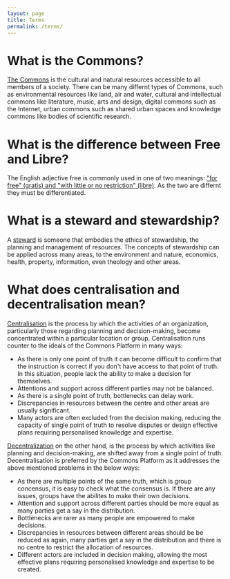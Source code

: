 ```yaml
---
layout: page
title: Terms
permalink: /terms/
---
```


# What is the Commons? 

[The Commons](https://en.wikipedia.org/wiki/Commons) is the cultural and natural resources accessible to all members of a society. There can be many differnt types of Commons, such as environmental resources like land, air and water, cultural and intellectual commons like literature, music, arts and design, digital commons such as the Internet, urban commons such as shared urban spaces and knowledge commons like bodies of scientific research.

# What is the difference between Free and Libre?

The English adjective free is commonly used in one of two meanings: ["for free" (gratis) and "with little or no restriction" (libre)](https://en.wikipedia.org/wiki/Gratis_versus_libre). As the two are differnt they must be differentiated.

# What is a steward and stewardship?

A [steward](https://en.wikipedia.org/wiki/Stewardship) is someone that embodies the ethics of stewardship, the planning and management of resources. The concepts of stewardship can be applied across many areas, to the environment and nature, economics, health, property, information, even theology and other areas. 

# What does centralisation and decentralisation mean?

[Centralisation](https://en.wikipedia.org/wiki/Centralisation) is the process by which the activities of an organization, particularly those regarding planning and decision-making, become concentrated within a particular location or group. Centralisation runs counter to the ideals of the Commons Platform in many ways:

* As there is only one point of truth it can become difficult to confirm that the instruction is correct if you don't have access to that point of truth. In this situation, people lack the ability to make a decision for themselves. 
* Attentions and support across different parties may not be balanced.
* As there is a single point of truth, bottlenecks can delay work.
* Discrepancies in resources between the centre and other areas are usually significant.
* Many actors are often excluded from the decision making, reducing the capacity of single point of truth to resolve disputes or design effective plans requiring personalised knowledge and expertise.

[Decentralization](https://en.wikipedia.org/wiki/Decentralization) on the other hand, is the process by which activities like planning and decision-making, are shifted away from a single point of truth. Decentralisation is preferred by the Commons Platform as it addresses the above mentioned problems in the below ways:

* As there are multiple points of the same truth, which is group concensus, it is easy to check what the consensus is. If there are any issues, groups have the abilites to make their own decisions.
* Attention and support across different parties should be more equal as many parties get a say in the distribution.
* Bottlenecks are rarer as many people are empowered to make decisions.
* Discrepancies in resources between different areas should be be reduced as again, many parties get a say in the distribution and there is no centre to restrict the allocation of resources.
* Different actors are included in decision making, allowing the most effective plans requiring personalised knowledge and expertise to be created.
